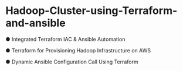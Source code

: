 # Hadoop-Cluster-using-Terraform-and-ansible

● Integrated Terraform IAC & Ansible Automation

● Terraform for Provisioning Hadoop Infrastructure on AWS

● Dynamic Ansible Configuration Call Using Terraform

